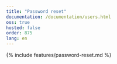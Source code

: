 ```yaml
---
title: "Password reset"
documentation: /documentation/users.html
oss: true
hosted: false
order: 875
lang: en
---
```


{% include features/password-reset.md %}

